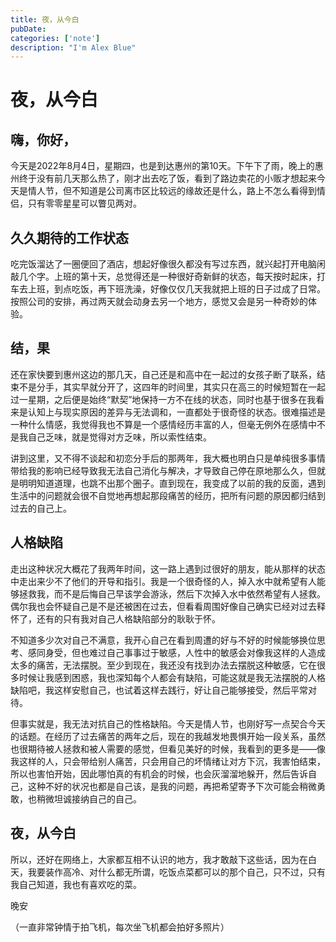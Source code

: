 ```yaml
---
title: 夜，从今白
pubDate:
categories: ['note']
description: "I'm Alex Blue"
---
```


# 夜，从今白

## 嗨，你好，

今天是2022年8月4日，星期四，也是到达惠州的第10天。下午下了雨，晚上的惠州终于没有前几天那么热了，刚才出去吃了饭，看到了路边卖花的小贩才想起来今天是情人节，但不知道是公司离市区比较远的缘故还是什么，路上不怎么看得到情侣，只有零零星星可以瞥见两对。

## 久久期待的工作状态

吃完饭溜达了一圈便回了酒店，想起好像很久都没有写过东西，就兴起打开电脑闲敲几个字。上班的第十天，总觉得还是一种很好奇新鲜的状态，每天按时起床，打车去上班，到点吃饭，再下班洗澡，好像仅仅几天我就把上班的日子过成了日常。按照公司的安排，再过两天就会动身去另一个地方，感觉又会是另一种奇妙的体验。

## 结，果

还在家快要到惠州这边的那几天，自己还是和高中在一起过的女孩子断了联系，结束不是分手，其实早就分开了，这四年的时间里，其实只在高三的时候短暂在一起过一星期，之后便是始终“默契”地保持一方不在线的状态，同时也基于很多在我看来是认知上与现实原因的差异与无法调和，一直都处于很奇怪的状态。很难描述是一种什么情感，我觉得我也不算是一个感情经历丰富的人，但毫无例外在感情中不是我自己乏味，就是觉得对方乏味，所以索性结束。

讲到这里，又不得不谈起和初恋分手后的那两年，我大概也明白只是单纯很多事情带给我的影响已经导致我无法自己消化与解决，才导致自己停在原地那么久，但就是明明知道道理，也跳不出那个圈子。直到现在，我变成了以前的我的反面，遇到生活中的问题就会很不自觉地再想起那段痛苦的经历，把所有问题的原因都归结到过去的自己上。

## 人格缺陷

走出这种状况大概花了我两年时间，这一路上遇到过很好的朋友，能从那样的状态中走出来少不了他们的开导和指引。我是一个很奇怪的人，掉入水中就希望有人能够拯救我，而不是后悔自己早该学会游泳，然后下次掉入水中依然希望有人拯救。偶尔我也会怀疑自己是不是还被困在过去，但看看周围好像自己确实已经对过去释怀了，还有的只有我对自己人格缺陷部分的耿耿于怀。

不知道多少次对自己不满意，我开心自己在看到周遭的好与不好的时候能够换位思考、感同身受，但也难过自己事事过于敏感，人性中的敏感会对像我这样的人造成太多的痛苦，无法摆脱。至少到现在，我还没有找到办法去摆脱这种敏感，它在很多时候让我感到困惑，我也深知每个人都会有缺陷，可能这就是我无法摆脱的人格缺陷吧，我这样安慰自己，也试着这样去践行，好让自己能够接受，然后平常对待。

但事实就是，我无法对抗自己的性格缺陷。今天是情人节，也刚好写一点契合今天的话题。在经历了过去痛苦的两年之后，现在的我越发地畏惧开始一段关系，虽然也很期待被人拯救和被人需要的感觉，但看见美好的时候，我看到的更多是——像我这样的人，只会带给别人痛苦，只会用自己的坏情绪让对方下沉，我害怕结束，所以也害怕开始，因此哪怕真的有机会的时候，也会灰溜溜地躲开，然后告诉自己，这种不好的状况也都是自己该，是我的问题，再把希望寄予下次可能会稍微勇敢，也稍微坦诚接纳自己的自己。

## 夜，从今白

所以，还好在网络上，大家都互相不认识的地方，我才敢敲下这些话，因为在白天，我要装作高冷、对什么都无所谓，吃饭点菜都可以的那个自己，只不过，只有我自己知道，我也有喜欢吃的菜。

晚安

（一直非常钟情于拍飞机，每次坐飞机都会拍好多照片）

